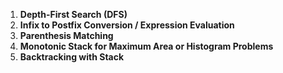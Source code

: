 1. **Depth-First Search (DFS)**
2. **Infix to Postfix Conversion / Expression Evaluation**
3. **Parenthesis Matching**
4. **Monotonic Stack for Maximum Area or Histogram Problems**
5. **Backtracking with Stack**
